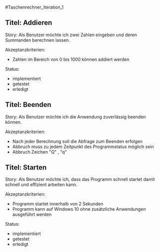 #Taschenrechner_Iteration_1

Titel: Addieren 
---------------
Story: Als Benutzer möchte ich zwei Zahlen eingeben und deren Summanden berechnen lassen.

Akzeptanzkriterien: 
- Zahlen im Bereich von 0 bis 1000 können addiert werden 

Status: 
- implementiert
- getestet
- erledigt
	
Titel: Beenden
---------------
Story: Als Benutzer möchte ich die Anwendung zuverlässig beenden können.

Akzeptanzkriterien: 
- Nach jeder Berechnung soll die Abfrage zum Beenden erfolgen
- Abbruch muss zu jedem Zeitpunkt des Programmstatus möglich sein
- Abbruch Zeichen "Q" , "q"

Titel: Starten
---------------
Story: Als Benutzer möchte ich, dass das Programm schnell startet damit schnell und effizient arbeiten kann.

Akzeptanzkriterien: 
- Programm startet innerhalb von 2 Sekunden
- Programm kann auf Windows 10 ohne zusätzliche Anwendungen ausgeführt werden

Status: 
- implementiert
- getestet
- erledigt
